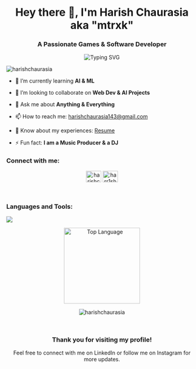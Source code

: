 <h1 align="center">Hey there 👋, I'm Harish Chaurasia aka "mtrxk"</h1>
<h3 align="center">A Passionate Games & Software Developer</h3>

<div align="center">
  <img src="https://readme-typing-svg.demolab.com?font=Fira+Code&size=37&pause=1000&color=FF9933&center=true&vCenter=true&width=435&lines=%E0%A4%A8%E0%A4%AE%E0%A4%83+%F0%9F%99%8F;Hello!+%F0%9F%99%8F;%E0%A4%A8%E0%A4%AE%E0%A4%B8%E0%A5%8D%E0%A4%A4%E0%A5%87!+%F0%9F%99%8F" alt="Typing SVG" />
</div>


<p align="left"> <img src="https://komarev.com/ghpvc/?username=harishchaurasia&label=Profile%20views&color=0e75b6&style=flat" alt="harishchaurasia" /> </p>

- 🌱 I’m currently learning **AI & ML**

- 👯 I’m looking to collaborate on **Web Dev & AI Projects**

<!-- - 👨‍💻 All of my projects are available at [My Portfolio](https://github.com/harishchaurasia) -->

- 💬 Ask me about **Anything & Everything**

- 📫 How to reach me: harishchaurasia143@gmail.com

- 📄 Know about my experiences: [Resume](https://harishchaurasia.netlify.app/assets/resume2024.pdf)

- ⚡ Fun fact: **I am a Music Producer & a DJ**

<h3 align="left">Connect with me:</h3>
<p align="center">
<a href="https://linkedin.com/in/harishchaurasia" target="_blank"><img align="center" src="https://raw.githubusercontent.com/rahuldkjain/github-profile-readme-generator/master/src/images/icons/Social/linked-in-alt.svg" alt="harishchaurasia" height="30" width="40" /></a>
<a href="https://instagram.com/harr1shofficial" target="_blank"><img align="center" src="https://raw.githubusercontent.com/rahuldkjain/github-profile-readme-generator/master/src/images/icons/Social/instagram.svg" alt="harr1shofficial" height="30" width="40" /></a>
</p>

<!-- Add some space -->
<br/>


<!-- Languages and Tools section with increased icon size -->
<h3 align="left">Languages and Tools:</h3>

<p align="left">
 <img src="https://skillicons.dev/icons?i=python,java,cs,cpp,javascript,typescript,html,css,react,nodejs,nextjs,aws,git,github,linux,androidstudio,figma,blender,firebase,linux,mongodb,tailwind,tensorflow,unity,unreal&perline=30" />
</p>


<!-- Align the image to the center -->
<p align="center"><img alt = "Top Language" src="https://github-readme-stats.vercel.app/api/top-langs/?username=harishchaurasia&hide=html,&title_color=5391FE&text_color=555&layout=donut" height="200px" /></p>

<p align="center"><img src="https://github-readme-streak-stats.herokuapp.com/?user=harishchaurasia&" alt="harishchaurasia" /></p>

<!-- Add a thank you section -->
<br/>
<h3 align="center">Thank you for visiting my profile!</h3>
<p align="center">Feel free to connect with me on LinkedIn or follow me on Instagram for more updates.</p>
